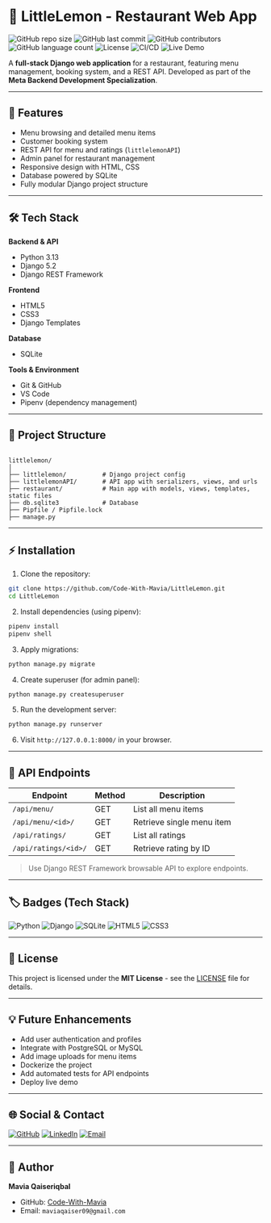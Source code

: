 # 🍋 LittleLemon - Restaurant Web App

![GitHub repo size](https://img.shields.io/github/repo-size/Code-With-Mavia/LittleLemon)
![GitHub last commit](https://img.shields.io/github/last-commit/Code-With-Mavia/LittleLemon)
![GitHub contributors](https://img.shields.io/github/contributors/Code-With-Mavia/LittleLemon)
![GitHub language count](https://img.shields.io/github/languages/count/Code-With-Mavia/LittleLemon)
![License](https://img.shields.io/github/license/Code-With-Mavia/LittleLemon)
![CI/CD](https://img.shields.io/badge/CI/CD-pending-lightgrey)
![Live Demo](https://img.shields.io/badge/Live-Demo-orange)

A **full-stack Django web application** for a restaurant, featuring menu management, booking system, and a REST API. Developed as part of the **Meta Backend Development Specialization**.

---

## 🚀 Features

- Menu browsing and detailed menu items
- Customer booking system
- REST API for menu and ratings (`littlelemonAPI`)
- Admin panel for restaurant management
- Responsive design with HTML, CSS
- Database powered by SQLite
- Fully modular Django project structure

---

## 🛠️ Tech Stack

**Backend & API**  
- Python 3.13  
- Django 5.2  
- Django REST Framework  

**Frontend**  
- HTML5  
- CSS3  
- Django Templates  

**Database**  
- SQLite  

**Tools & Environment**  
- Git & GitHub  
- VS Code  
- Pipenv (dependency management)  

---

## 📂 Project Structure

```

littlelemon/
│
├── littlelemon/          # Django project config
├── littlelemonAPI/       # API app with serializers, views, and urls
├── restaurant/           # Main app with models, views, templates, static files
├── db.sqlite3            # Database
├── Pipfile / Pipfile.lock
├── manage.py

````

---

## ⚡ Installation

1. Clone the repository:

```bash
git clone https://github.com/Code-With-Mavia/LittleLemon.git
cd LittleLemon
````

2. Install dependencies (using pipenv):

```bash
pipenv install
pipenv shell
```

3. Apply migrations:

```bash
python manage.py migrate
```

4. Create superuser (for admin panel):

```bash
python manage.py createsuperuser
```

5. Run the development server:

```bash
python manage.py runserver
```

6. Visit `http://127.0.0.1:8000/` in your browser.

---

## 🔗 API Endpoints

| Endpoint             | Method | Description               |
| -------------------- | ------ | ------------------------- |
| `/api/menu/`         | GET    | List all menu items       |
| `/api/menu/<id>/`    | GET    | Retrieve single menu item |
| `/api/ratings/`      | GET    | List all ratings          |
| `/api/ratings/<id>/` | GET    | Retrieve rating by ID     |

> Use Django REST Framework browsable API to explore endpoints.

---

## 🏷️ Badges (Tech Stack)

![Python](https://img.shields.io/badge/Python-3.13-blue?logo=python\&logoColor=white)
![Django](https://img.shields.io/badge/Django-5.2-green?logo=django\&logoColor=white)
![SQLite](https://img.shields.io/badge/SQLite-3-yellow?logo=sqlite\&logoColor=white)
![HTML5](https://img.shields.io/badge/HTML5-E34F26?logo=html5\&logoColor=white)
![CSS3](https://img.shields.io/badge/CSS3-1572B6?logo=css3\&logoColor=white)

---

## 📄 License

This project is licensed under the **MIT License** - see the [LICENSE](LICENSE) file for details.

---

## 💡 Future Enhancements

* Add user authentication and profiles
* Integrate with PostgreSQL or MySQL
* Add image uploads for menu items
* Dockerize the project
* Add automated tests for API endpoints
* Deploy live demo

---

## 🌐 Social & Contact

[![GitHub](https://img.shields.io/badge/GitHub-Code-With-Mavia-181717?logo=github\&logoColor=white)]([https://github.com/Code-With-Mavia](https://github.com/Code-With-Mavia))
[![LinkedIn](https://img.shields.io/badge/LinkedIn-Mavia-blue?logo=linkedin\&logoColor=white)]([https://www.linkedin.com/in/your-profile](https://www.linkedin.com/in/maawiah-qaiser-10793722b/))
[![Email](https://img.shields.io/badge/Email-Contact-red?logo=gmail\&logoColor=white)](mailto:maviaqaiser09@gmail.com)

---

## 🎯 Author

**Mavia Qaiseriqbal**

* GitHub: [Code-With-Mavia](https://github.com/Code-With-Mavia)
* Email: `maviaqaiser09@gmail.com`

